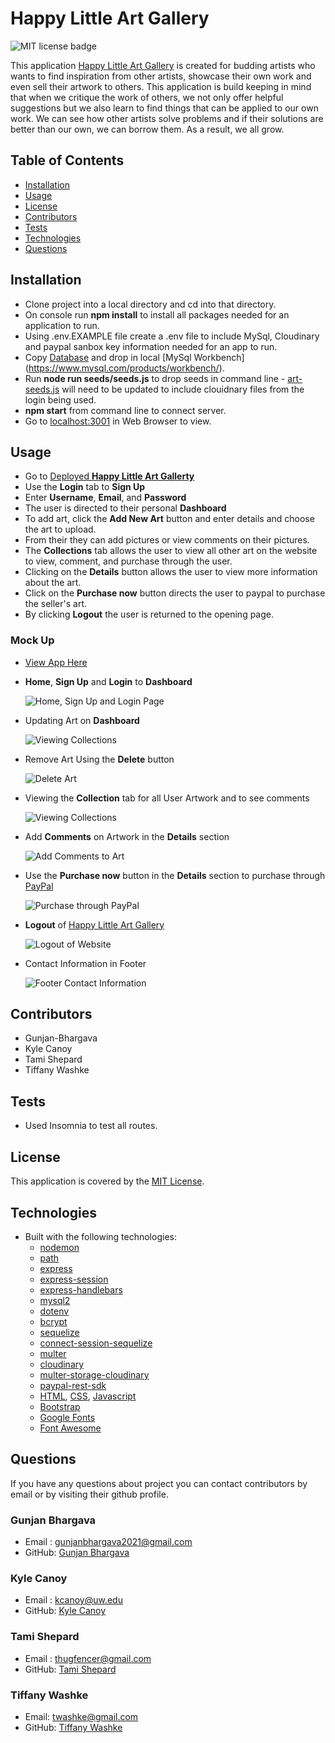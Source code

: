 # Happy Little Art Gallery

![MIT license badge](https://img.shields.io/badge/license-MIT-green)

This application [Happy Little Art Gallery](https://happylittleartgallery.herokuapp.com/) is created for budding artists who wants to find inspiration from other artists, showcase their own work and even sell their artwork to others. This application is build keeping in mind that when we critique the work of others, we not only offer helpful suggestions but we also learn to find things that can be applied to our own work. We can see how other artists solve problems and if their solutions are better than our own, we can borrow them. As a result, we all grow.

## Table of Contents

- [Installation](#installation)
- [Usage](#usage)
- [License](#license)
- [Contributors](#contributing)
- [Tests](#tests)
- [Technologies](#Technologies)
- [Questions](#questions)

## Installation

- Clone project into a local directory and cd into that directory.
- On console run **npm install** to install all packages needed for an  
  application to run.
- Using .env.EXAMPLE file create a .env file to include MySql,
  Cloudinary and paypal sanbox key information needed for an app to run.
- Copy [Database](/db/schema.sql) and drop in local [MySql Workbench]
  (https://www.mysql.com/products/workbench/).
- Run **node run seeds/seeds.js** to drop seeds in command line -
  [art-seeds.js](seeds/art-seeds.js) will need to be updated to include clouidnary files from the login being used.
- **npm start** from command line to connect server.
- Go to [localhost:3001](http://localhost:3001/) in Web Browser to view.

## Usage

- Go to [Deployed **Happy Little Art Gallerty**](https://happylittleartgallery.herokuapp.com/)
- Use the **Login** tab to **Sign Up**
- Enter **Username**, **Email**, and **Password**
- The user is directed to their personal **Dashboard**
- To add art, click the **Add New Art** button and enter details and choose the art to upload.
- From their they can add pictures or view comments on their pictures.
- The **Collections** tab allows the user to view all other art on the website to view, comment, and
  purchase through the user.
- Clicking on the **Details** button allows the user to view more information about the art.
- Click on the **Purchase now** button directs the user to paypal to purchase the seller's art.
- By clicking **Logout** the user is returned to the opening page.

### Mock Up

- [View App Here](https://happylittleartgallery.herokuapp.com/)

- **Home**, **Sign Up** and **Login** to **Dashboard**

  ![Home, Sign Up and Login Page](public/images/home-login-signup.gif)

- Updating Art on **Dashboard**

  ![Viewing Collections](public/images/update-art-details.gif)

- Remove Art Using the **Delete** button

  ![Delete Art](public/images/delete-art.gif)

- Viewing the **Collection** tab for all User Artwork and to see comments

  ![Viewing Collections](public/images/collections-tab.gif)

- Add **Comments** on Artwork in the **Details** section

  ![Add Comments to Art](public/images/add-comment.gif)

- Use the **Purchase now** button in the **Details** section to purchase through [PayPal](https://www.paypal.com/us/home)

  ![Purchase through PayPal](public/images/purchase-paypal.gif)

- **Logout** of [Happy Little Art Gallery](https://happylittleartgallery.herokuapp.com/)

  ![Logout of Website](public/images/logout.gif)

- Contact Information in Footer

  ![Footer Contact Information](public/images/footer-contact-info.gif)

## Contributors

- Gunjan-Bhargava
- Kyle Canoy
- Tami Shepard
- Tiffany Washke

## Tests

- Used Insomnia to test all routes.

## License

This application is covered by the [MIT License](https://opensource.org/licenses/MIT).

## Technologies

- Built with the following technologies:
  - [nodemon](https://www.npmjs.com/package/nodemon)
  - [path](https://www.npmjs.com/package/path)
  - [express](https://www.npmjs.com/package/express)
  - [express-session](https://www.npmjs.com/package/express-session)
  - [express-handlebars](https://www.npmjs.com/package/express-handlebars)
  - [mysql2](https://www.npmjs.com/package/mysql2)
  - [dotenv](https://www.npmjs.com/package/dotenv)
  - [bcrypt](https://www.npmjs.com/package/bcrypt)
  - [sequelize](https://www.npmjs.com/package/sequelize)
  - [connect-session-sequelize](https://www.npmjs.com/package/connect-session-sequelize)
  - [multer](https://www.npmjs.com/package/multer)
  - [cloudinary](https://www.npmjs.com/package/cloudinary)
  - [multer-storage-cloudinary](https://www.npmjs.com/package/multer-storage-cloudinary)
  - [paypal-rest-sdk](https://www.npmjs.com/package/paypal-rest-sdk)
  - [HTML](https://www.w3schools.com/html/), [CSS](https://www.w3.org/Style/CSS/Overview.en.html), [Javascript](https://www.javascript.com/)
  - [Bootstrap](https://getbootstrap.com/)
  - [Google Fonts](https://fonts.google.com/)
  - [Font Awesome](https://fontawesome.com/)

## Questions

If you have any questions about project you can contact contributors by email or by visiting their github profile.

### Gunjan Bhargava

- Email : gunjanbhargava2021@gmail.com
- GitHub: [Gunjan Bhargava](https://github.com/gunjanb)

### Kyle Canoy

- Email : kcanoy@uw.edu
- GitHub: [Kyle Canoy](https://github.com/jkcanoy)

### Tami Shepard

- Email : thugfencer@gmail.com
- GitHub: [Tami Shepard](https://github.com/Fett-Boba)

### Tiffany Washke

- Email: twashke@gmail.com
- GitHub: [Tiffany Washke](https://github.com/twashke)
